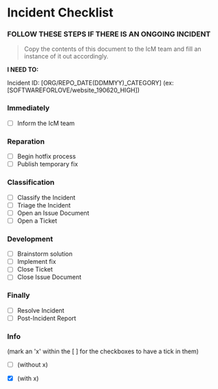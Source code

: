 # Incident Checklist

### FOLLOW THESE STEPS IF THERE IS AN ONGOING INCIDENT

> Copy the contents of this document to the IcM team and fill an instance of it out accordingly.

**I NEED TO:**

Incident ID: [ORG/REPO_DATE(DDMMYY)_CATEGORY] (ex: [SOFTWAREFORLOVE/website_190620_HIGH])

### Immediately

- [ ] Inform the IcM team

### Reparation

- [ ] Begin hotfix process
- [ ] Publish temporary fix

### Classification 

- [ ] Classify the Incident
- [ ] Triage the Incident
- [ ] Open an Issue Document
- [ ] Open a Ticket

### Development

- [ ] Brainstorm solution
- [ ] Implement fix
- [ ] Close Ticket
- [ ] Close Issue Document

### Finally

- [ ] Resolve Incident
- [ ] Post-Incident Report

### Info

(mark an 'x' within the [ ] for the checkboxes to have a tick in them)

- [ ] (without x)
- [x] (with x)


